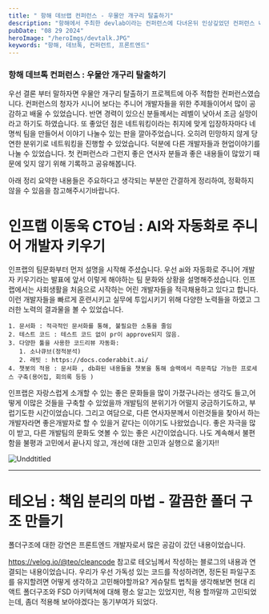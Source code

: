 ```yaml
---
title: " 항해 데브랩 컨퍼런스 - 우물안 개구리 탈출하기"
description: "항해에서 주최한 devlab이라는 컨퍼런스에 다녀온뒤 인상깊었던 컨퍼런스 내용들에 대해 요약 정리하였습니다. "
pubDate: "08 29 2024"
heroImage: "/heroImgs/devtalk.JPG"
keywords: "항해, 데브톡, 컨퍼런트, 프론트엔드"
---
```


### 항해 데브톡 컨퍼런스 : 우물안 개구리 탈출하기

우선 결론 부터 말하자면
우물안 개구리 탈출하기 프로젝트에 아주 적합한 컨퍼런스였습니다.
컨퍼런스의 청자가 시니어 보다는 주니어 개발자들을 위한 주제들이어서 많이 공감하고 배울 수 있었습니다. 반면 경력이 있으신 분들께서는 레벨이 낮아서 조금 실망이라고 하기도 하였습니다.
또 좋았던 점은 네트워킹이라는 취지에 맞게 입장하자마다 네명씩 팀을 만들어서 이야기 나눌수 있는 판을 깔아주었습니다. 오히려 민망하지 않게 당연한 분위기로 네트워킹을 진행할 수 있었습니다. 덕분에 다른 개발자들과 현업이야기를 나눌 수 있었습니다.
첫 컨퍼런스라 그런지 좋은 연사자 분들과 좋은 내용들이 많았기 때문에 잊지 않기 위해 기록하고 공유해봅니다.

아래 정리 요약한 내용들은 주요하다고 생각되는 부분만 간결하게 정리하여, 정확하지 않을 수 있음을 참고해주시기바랍니다.

# 인프랩 이동욱 CTO님 : AI와 자동화로 주니어 개발자 키우기

인프랩의 팀문화부터 먼저 설명을 시작해 주셨습니다.
우선 ai와 자동화로 주니어 개발자 키우기라는 발표에 앞서 이렇게 해야하는 팀 문화와 상황을 설명해주셨습니다.
인프랩에서는 사회생활을 처음으로 시작하는 어린 개발자들을 적극채용하고 있다고 합니다.
이런 개발자들을 빠르게 훈련시키고 실무에 투입시키기 위해 다양한 노력들을 하였고 그러한 노력의 결과물을 볼 수 있었습니다.

```
1. 문서화 : 적극적인 문서화를 통해, 불필요한 소통을 줄임
2. 테스트 코드 : 테스트 코드 없이 pr이 approve되지 않음.
3. 다양한 툴을 사용한 코드리뷰 자동화:
   1. 소나큐브(정적분석)
   2. 래빗 : https://docs.coderabbit.ai/
4. 챗봇의 적용 : 문서화 , db화된 내용들을 챗봇을 통해 슬랙에서 즉문즉답 가능한 프로세스 구축(용어집, 회의록 등등 )
```

인프랩은 자랑스럽게 소개할 수 있는 좋은 문화들을 많이 가졌구나라는 생각도 들고,어떻게 이많은 것들을 구축할 수 있었을까
개발팀의 분위기가 어떨지 궁금하기도하고, 부럽기도한 시간이었습니다.
그리고 여담으로, 다른 연사자분께서 이런것들을 찾아서 하는 개발자라면 좋은개발자로 할 수 있을거 같다는 이야기도 나왔었습니다.
좋은 자극을 많이 받고, 다른 개발팀의 문화도 엿볼 수 있는 좋은 시간이었습니다.
나도 계속해서 불편함을 불평과 고민에서 끝나지 않고, 개선에 대한 고민과 실행으로 옮기자!!

![Unddtitled](../../contentsImgs/ego.png)

---

# 테오님 : 책임 분리의 마법 - 깔끔한 폴더 구조 만들기

폴더구조에 대한 강연은 프론트엔드 개발자로서 많은 공감이 갔던 내용이었습니다.

https://velog.io/@teo/cleancode
참고로 테오님께서 작성하는 블로그의 내용과 연결되는 내용이었습니다.
우리가 우선 가독성 있는 코드를 작성하려면, 정돈된 파일구조를 유지할려면 어떻게 생각하고 고민해야할까요?
게슈탈트 법칙을 생각해보면
현대 리액트 폴더구조와
FSD 아키텍쳐에 대해 평소 알고는 있었지만, 적용 할까말까 고민되었는데, 좀더 적용해 보아야겠다는 동기부여가 되었다.
